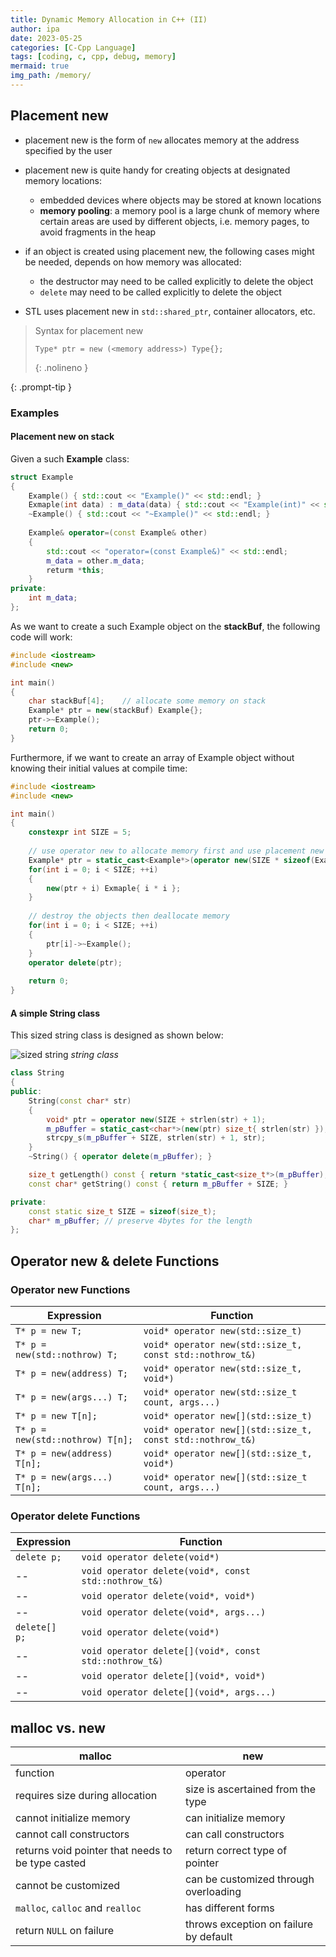 ```yaml
---
title: Dynamic Memory Allocation in C++ (II)
author: ipa
date: 2023-05-25
categories: [C-Cpp Language]
tags: [coding, c, cpp, debug, memory]
mermaid: true
img_path: /memory/
---
```


## Placement new

- placement new is the form of `new` allocates memory at the address specified by the user
- placement new is quite handy for creating objects at designated memory locations:
  - embedded devices where objects may be stored at known locations
  - **memory pooling**: a memory pool is a large chunk of memory where certain areas are used by different objects, i.e. memory pages, to avoid fragments in the heap
- if an object is created using placement new, the following cases might be needed, depends on how memory was allocated:
  - the destructor may need to be called explicitly to delete the object
  - `delete` may need to be called explicitly to delete the object

- STL uses placement new in `std::shared_ptr`, container allocators, etc. 

>Syntax for placement new
>
>```text
>Type* ptr = new (<memory address>) Type{};
>```
>{: .nolineno }
>
{: .prompt-tip }

### Examples

#### Placement new on stack

Given a such **Example** class:

```c++
struct Example
{
    Example() { std::cout << "Example()" << std::endl; }
    Exmaple(int data) : m_data(data) { std::cout << "Example(int)" << std::endl; }
    ~Example() { std::cout << "~Example()" << std::endl; }
    
    Example& operator=(const Example& other) 
    {
        std::cout << "operator=(const Example&)" << std::endl;
        m_data = other.m_data;
        returm *this;
    }
private:
    int m_data;
};
```

As we want to create a such Example object on the **stackBuf**, the following code will work:

```c++
#include <iostream>
#include <new>

int main()
{
    char stackBuf[4];    // allocate some memory on stack
    Example* ptr = new(stackBuf) Example{};
    ptr->~Example();
    return 0;
}
```

Furthermore, if we want to create an array of Example object without knowing their initial values at compile time:

```c++ 
#include <iostream>
#include <new>

int main()
{
    constexpr int SIZE = 5;
    
    // use operator new to allocate memory first and use placement new to initialize the memory
    Example* ptr = static_cast<Example*>(operator new(SIZE * sizeof(Example)));
    for(int i = 0; i < SIZE; ++i)
    {
        new(ptr + i) Exmaple{ i * i };
    }
    
    // destroy the objects then deallocate memory
    for(int i = 0; i < SIZE; ++i)
    {
        ptr[i]->~Example();
    }
    operator delete(ptr);
    
    return 0;
}
```

#### A simple String class

This sized string class is designed as shown below:

![sized string](sized_string.png)
_string class_

```c++
class String
{
public:
    String(const char* str)
    {
        void* ptr = operator new(SIZE + strlen(str) + 1);
        m_pBuffer = static_cast<char*>(new(ptr) size_t{ strlen(str) });
        strcpy_s(m_pBuffer + SIZE, strlen(str) + 1, str);
    }
    ~String() { operator delete(m_pBuffer); }

    size_t getLength() const { return *static_cast<size_t*>(m_pBuffer); }
    const char* getString() const { return m_pBuffer + SIZE; }

private:
    const static size_t SIZE = sizeof(size_t);
    char* m_pBuffer; // preserve 4bytes for the length
};
```

## Operator new & delete Functions

### Operator new Functions

| Expression                       | Function                                                   |
| -------------------------------- | ---------------------------------------------------------- |
| `T* p = new T;`                  | `void* operator new(std::size_t)`                          |
| `T* p = new(std::nothrow) T;`    | `void* operator new(std::size_t, const std::nothrow_t&)`   |
| `T* p = new(address) T;`         | `void* operator new(std::size_t, void*)`                   |
| `T* p = new(args...) T;`         | `void* operator new(std::size_t count, args...)`           |
| `T* p = new T[n];`               | `void* operator new[](std::size_t)`                        |
| `T* p = new(std::nothrow) T[n];` | `void* operator new[](std::size_t, const std::nothrow_t&)` |
| `T* p = new(address) T[n];`      | `void* operator new[](std::size_t, void*)`                 |
| `T* p = new(args...) T[n];`      | `void* operator new[](std::size_t count, args...)`         |

### Operator delete Functions

| Expression    | Function                                               |
| ------------- | ------------------------------------------------------ |
| `delete p;`   | `void operator delete(void*)`                          |
| --            | `void operator delete(void*, const std::nothrow_t&)`   |
| --            | `void operator delete(void*, void*)`                   |
| --            | `void operator delete(void*, args...)`                 |
| `delete[] p;` | `void operator delete(void*)`                          |
| --            | `void operator delete[](void*, const std::nothrow_t&)` |
| --            | `void operator delete[](void*, void*)`                 |
| --            | `void operator delete[](void*, args...)`               |

## malloc vs. new

| malloc                                            | new                                    |
| ------------------------------------------------- | -------------------------------------- |
| function                                          | operator                               |
| requires size during allocation                   | size is ascertained from the type      |
| cannot initialize memory                          | can initialize memory                  |
| cannot call constructors                          | can call constructors                  |
| returns void pointer that needs to be type casted | return correct type of pointer         |
| cannot be customized                              | can be customized through overloading  |
| `malloc`, `calloc` and `realloc`                  | has different forms                    |
| return `NULL` on failure                          | throws exception on failure by default |


